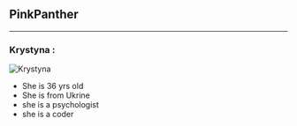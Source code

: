 ## PinkPanther

---

### Krystyna :

![Krystyna](https://avatars3.githubusercontent.com/u/66964490?s=400&u=80750434cafb8360113ab853d71f7e208c680939&v=4)

- She is 36 yrs old
- She is from Ukrine
- she is a psychologist
- she is a coder
